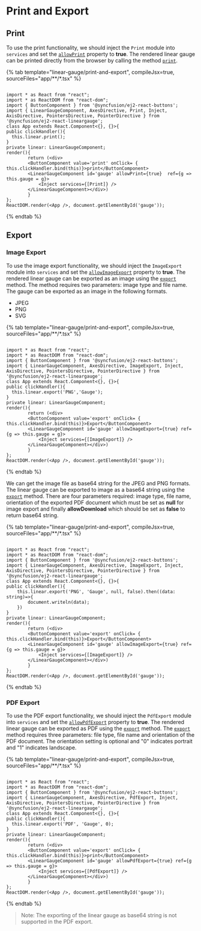 # Print and Export

## Print

To use the print functionality, we should inject the `Print` module into `services` and set the [`allowPrint`](../api/linear-gauge/#allowprint) property to **true**. The rendered linear gauge can be printed directly from the browser by calling the method [`print`](../api/linear-gauge/#print).

{% tab template="linear-gauge/print-and-export", compileJsx=true, sourceFiles="app/**/*.tsx" %}

```tsx

import * as React from "react";
import * as ReactDOM from "react-dom";
import { ButtonComponent } from '@syncfusion/ej2-react-buttons';
import { LinearGaugeComponent, AxesDirective, Print, Inject, AxisDirective, PointersDirective, PointerDirective } from '@syncfusion/ej2-react-lineargauge';
class App extends React.Component<{}, {}>{
public clickHandler(){
  this.linear.print();
}
private linear: LinearGaugeComponent;
render(){
        return (<div>
        <ButtonComponent value='print' onClick= { this.clickHandler.bind(this)}>print</ButtonComponent>
        <LinearGaugeComponent id='gauge' allowPrint={true}  ref={g => this.gauge = g}>
            <Inject services={[Print]} />
        </LinearGaugeComponent></div>)
        }
};
ReactDOM.render(<App />, document.getElementById('gauge'));

```

{% endtab %}

## Export

### Image Export

To use the image export functionality, we should inject the `ImageExport` module into `services` and set the [`allowImageExport`](../api/linear-gauge/#allowimageexport) property to **true**. The rendered linear gauge can be exported as an image using the [`export`](../api/linear-gauge/#export) method. The method requires two parameters: image type and file name. The gauge can be exported as an image in the following formats.

* JPEG
* PNG
* SVG

{% tab template="linear-gauge/print-and-export", compileJsx=true, sourceFiles="app/**/*.tsx" %}

```tsx

import * as React from "react";
import * as ReactDOM from "react-dom";
import { ButtonComponent } from '@syncfusion/ej2-react-buttons';
import { LinearGaugeComponent, AxesDirective, ImageExport, Inject, AxisDirective, PointersDirective, PointerDirective } from '@syncfusion/ej2-react-lineargauge';
class App extends React.Component<{}, {}>{
public clickHandler(){
  this.linear.export('PNG','Gauge');
}
private linear: LinearGaugeComponent;
render(){
        return (<div>
        <ButtonComponent value='export' onClick= { this.clickHandler.bind(this)}>Export</ButtonComponent>
        <LinearGaugeComponent id='gauge' allowImageExport={true} ref={g => this.gauge = g}>
            <Inject services={[ImageExport]} />
        </LinearGaugeComponent></div>)
        }
};
ReactDOM.render(<App />, document.getElementById('gauge'));

```

{% endtab %}

We can get the image file as base64 string for the JPEG and PNG formats. The linear gauge can be exported to image as a base64 string using the [`export`](../api/linear-gauge/#export) method. There are four parameters required: image type, file name, orientation of the exported PDF document which must be set as **null** for image export and finally **allowDownload** which should be set as **false** to return base64 string.

{% tab template="linear-gauge/print-and-export", compileJsx=true, sourceFiles="app/**/*.tsx" %}

```tsx

import * as React from "react";
import * as ReactDOM from "react-dom";
import { ButtonComponent } from '@syncfusion/ej2-react-buttons';
import { LinearGaugeComponent, AxesDirective, ImageExport, Inject, AxisDirective, PointersDirective, PointerDirective } from '@syncfusion/ej2-react-lineargauge';
class App extends React.Component<{}, {}>{
public clickHandler(){
    this.linear.export('PNG', 'Gauge', null, false).then((data: string)=>{
        document.writeln(data);
    })
}
private linear: LinearGaugeComponent;
render(){
        return (<div>
        <ButtonComponent value='export' onClick= { this.clickHandler.bind(this)}>Export</ButtonComponent>
        <LinearGaugeComponent id='gauge' allowImageExport={true} ref={g => this.gauge = g}>
            <Inject services={[ImageExport]} />
        </LinearGaugeComponent></div>)
        }
};
ReactDOM.render(<App />, document.getElementById('gauge'));

```

{% endtab %}

### PDF Export

To use the PDF export functionality, we should inject the `PdfExport` module into `services` and set the [`allowPdfExport`](../api/linear-gauge/#allowpdfexport) property to **true**. The rendered linear gauge can be exported as PDF using the [`export`](../api/linear-gauge/#export) method. The [`export`](../api/linear-gauge/#export) method requires three parameters: file type, file name and orientation of the PDF document. The orientation setting is optional and "0" indicates portrait and "1" indicates landscape.

{% tab template="linear-gauge/print-and-export", compileJsx=true, sourceFiles="app/**/*.tsx" %}

```tsx

import * as React from "react";
import * as ReactDOM from "react-dom";
import { ButtonComponent } from '@syncfusion/ej2-react-buttons';
import { LinearGaugeComponent, AxesDirective, PdfExport, Inject, AxisDirective, PointersDirective, PointerDirective } from '@syncfusion/ej2-react-lineargauge';
class App extends React.Component<{}, {}>{
public clickHandler(){
  this.linear.export('PDF', 'Gauge', 0);
}
private linear: LinearGaugeComponent;
render(){
        return (<div>
        <ButtonComponent value='export' onClick= { this.clickHandler.bind(this)}>print</ButtonComponent>
        <LinearGaugeComponent id='gauge' allowPdfExport={true} ref={g => this.gauge = g}>
            <Inject services={[PdfExport]} />
        </LinearGaugeComponent></div>)
        }
};
ReactDOM.render(<App />, document.getElementById('gauge'));

```

{% endtab %}

>Note: The exporting of the linear gauge as base64 string is not supported in the PDF export.